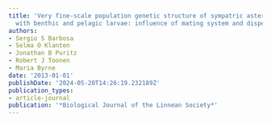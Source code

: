 ```yaml
---
title: 'Very fine-scale population genetic structure of sympatric asterinid sea stars
  with benthic and pelagic larvae: influence of mating system and dispersal potential'
authors:
- Sergio S Barbosa
- Selma O Klanten
- Jonathan B Puritz
- Robert J Toonen
- Maria Byrne
date: '2013-01-01'
publishDate: '2024-05-20T14:26:19.232189Z'
publication_types:
- article-journal
publication: '*Biological Journal of the Linnean Society*'
---
```


